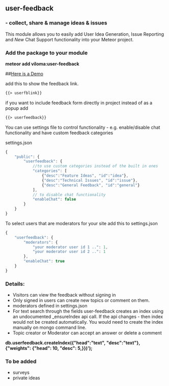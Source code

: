 ## user-feedback 
### - collect, share & manage ideas & issues 

This module allows you to easily add User Idea Generation, Issue Reporting and *New* Chat Support functionality into your Meteor project. 

### Add the package to your module 

**meteor add viloma:user-feedback**

##[Here is a Demo](http://user-feedback-demo.meteor.com)

add this to show the feedback link.
```html
{{> userfblink}} 
```

if you want to include feedback form directly in project instead of as a popup add
```html
{{> userfeedback}}
```

You can use settings file to control functionality - e.g. enable/disable chat functionality and have custom feedback categories

settings.json 
```javascript
{
	"public": {
		"userfeedback": {
			//to use custom categories instead of the built in ones
			"categories": [
				{"desc":"Feature Ideas", "id":"idea"},
				{"desc":"Technical Issues", "id":"issue"},
				{"desc":"General Feedback", "id":"general"}
			],
			// to disable chat functionality 
            "enableChat": false
		}
	}
}
```

To select users that are moderators for your site add this to settings.json
```javascript
{
	"userfeedback": {
		"moderators": {
			"your moderator user id 1 ..": 1,
			"your moderator user id 2 ..": 1
		},
        "enableChat": true
	}
}
```

### Details:
- Visitors can view the feedback without signing in
- Only signed in users can create new topics or comment on them.
- moderators defined in settings.json 
- For text search through the fields user-feedback creates an index using an undocumented _ensureIndex api call. If the api changes - then index would not be created automatically. You would need to create the index manually on mongo command line.
- Topic creator or Moderator can accept an answer or delete a comment

**db.userfeedback.createIndex({"head":"text", "desc":"text"},{"weights": {"head": 10, "desc": 5,}})');**


### To be added
- surveys
- private ideas

